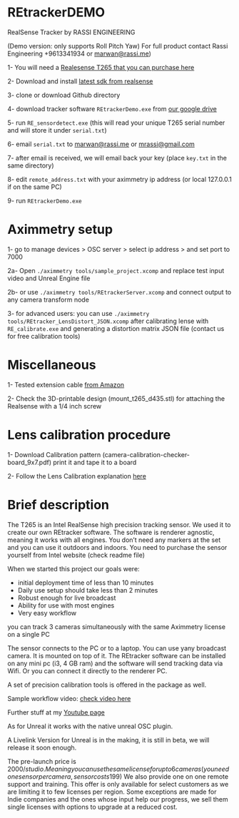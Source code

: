 # REtrackerDEMO

RealSense Tracker by RASSI ENGINEERING

(Demo version: only supports Roll Pitch Yaw) 
For full product contact Rassi Engineering +9613341934 or marwan@rassi.me)

1- You will need a [Realesense T265 that you can purchase here](https://store.intelrealsense.com/buy-intel-realsense-tracking-camera-t265.html)

2- Download and install [latest sdk from realsense](https://github.com/IntelRealSense/librealsense/releases/download/v2.42.0/Intel.RealSense.SDK-WIN10-2.42.0.2845.exe)

3- clone or download Github directory

4- download tracker software `REtrackerDemo.exe` from [our google drive](https://www.dropbox.com/s/5f7olf3klzic3jp/REtrackerDemo.exe?dl=0)

5- run `RE_sensordetect.exe` (this will read your unique T265 serial number and will store it under `serial.txt`)

6- email `serial.txt` to marwan@rassi.me or mrassi@gmail.com

7- after email is received, we will email back your key (place `key.txt` in the same directory)

8- edit `remote_address.txt` with your aximmetry ip address (or local 127.0.0.1 if on the same PC) 

9- run `REtrackerDemo.exe`


# Aximmetry setup

1- go to manage devices > OSC server > select ip address > and set port to 7000 

2a- Open `./aximmetry tools/sample_project.xcomp` and replace test input video and Unreal Engine file

2b- or use `./aximmetry tools/REtrackerServer.xcomp` and connect output to any camera transform node

3- for advanced users: you can use `./aximmetry tools/REtracker_LensDistort_JSON.xcomp` after calibrating lense with `RE_calibrate.exe` and generating a distortion matrix JSON file (contact us for free calibration tools)

# Miscellaneous

1- Tested extension cable [from Amazon](https://www.amazon.com/gp/product/B07MZRB6LN)

2- Check the 3D-printable design (mount_t265_d435.stl) for attaching the Realsense with a 1/4 inch screw

# Lens calibration procedure

1- Download Calibration pattern (camera-calibration-checker-board_9x7.pdf)  print it and tape it to a board

2- Follow the Lens Calibration explanation [here](https://github.com/mrassi/REtrackerDEMO/blob/main/Lens%20Calibration%20Tools/Lens%20calibration%20explanation.pdf)

# Brief description

The T265 is an Intel RealSense high precision  tracking sensor. 
We used it to create our own REtracker software. The software is renderer agnostic, meaning it works with all engines. 
You don’t need any markers at the set and you can use it outdoors and indoors. You need to purchase the sensor yourself from Intel website (check readme file)

When we started this project our goals were:
- initial deployment time of less than 10 minutes
- Daily use setup should take less than 2 minutes
- Robust enough for live broadcast
- Ability for use with most engines
- Very easy workflow

you can track 3 cameras simultaneously with the same Aximmetry license on a single PC

The sensor connects to the PC or to a laptop. You can use yany broadcast camera. It is mounted on top of it.
The REtracker software can be installed on any mini pc (i3, 4 GB ram) and the software will send tracking data via Wifi. Or you can connect it directly to the renderer PC.

A set of precision calibration tools is offered in the package as well. 

Sample workflow video: [check video here](https://youtu.be/-iM_Fvp7t80)

Further stuff at my [Youtube page](https://www.youtube.com/user/adorablemarwan)

As for Unreal it works with the native unreal OSC plugin.
 
A Livelink Version for Unreal is in the making, it is still in beta, we will release it soon enough.


The pre-launch price is 2000$/studio.  Meaning you can use the same license for up to 6 cameras (you need one sensor per camera, sensor costs 199$)
We also provide one on one remote support and training. This offer is only available for select customers as we are limiting it to few licenses per region.
Some exceptions are made for Indie companies and the ones whose input help our progress, we sell them single licenses with options to upgrade at a reduced cost.
